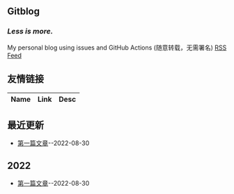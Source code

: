## Gitblog
### *Less is more.*
My personal blog using issues and GitHub Actions (随意转载，无需署名)
[RSS Feed](https://raw.githubusercontent.com/UniqueClouds/gitblog/master/feed.xml)
## 友情链接
| Name | Link | Desc | 
 | ---- | ---- | ---- |
## 最近更新
- [第一篇文章](https://github.com/UniqueClouds/gitblog/issues/1)--2022-08-30
## 2022
- [第一篇文章](https://github.com/UniqueClouds/gitblog/issues/1)--2022-08-30
